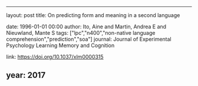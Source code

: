 ---
layout: post
title: On predicting form and meaning in a second language

date: 1996-01-01 00:00
author: Ito, Aine and Martin, Andrea E and Nieuwland, Mante S
tags: ["lpc","n400","non-native language comprehension","prediction","soa"]
journal: Journal of Experimental Psychology Learning Memory and Cognition

link: https://doi.org/10.1037/xlm0000315

year: 2017
------